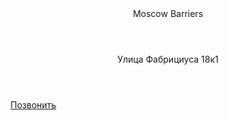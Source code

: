 <!-- BEGIN (write your solution here) -->
<html lang="ru">
<head>
  
</head>
<body>

<header>Moscow Barriers</header>
<header>Улица Фабрициуса 18к1</header>

<script src="//perezvonok.ru/s.php?u=5778&s=6358" charset="UTF-8"  async="async"></script>
<link type="text/css" href="https://perezvonok.ru/css/main.css" rel="stylesheet">

<a href="#" onclick="magicc();return false">Позвонить</a>

<script crossorigin="anonymous" async type="text/javascript" src="//api.pozvonim.com/widget/callback/v3/d12fdd25377ad1e3d0b53d13bd87e449/connect" id="check-code-pozvonim" charset="UTF-8"></script>


</body>
</html>
<!-- END -->

